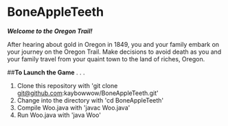 # **BoneAppleTeeth**

**_Welcome to the Oregon Trail!_**

After hearing about gold in Oregon in 1849, you and your family embark on your journey on the Oregon Trail. Make decisions to avoid death as you and your family travel from your quaint town to the land of riches, Oregon.

##**To Launch the Game** . . . 

1. Clone this repository with 'git clone git@github.com:kaybowwow/BoneAppleTeeth.git' 
2. Change into the directory with 'cd BoneAppleTeeth'
3. Compile Woo.java with 'javac Woo.java'
4. Run Woo.java with 'java Woo'
